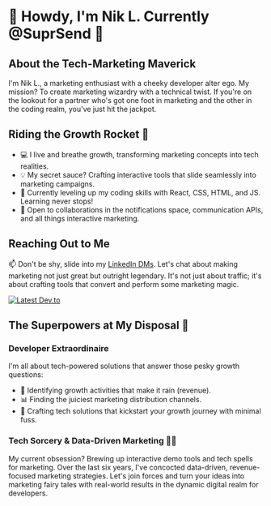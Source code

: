 # 👋 Howdy, I'm Nik L. Currently @SuprSend 🚀

## About the Tech-Marketing Maverick

I'm Nik L., a marketing enthusiast with a cheeky developer alter ego. My mission? To create marketing wizardry with a technical twist. If you're on the lookout for a partner who's got one foot in marketing and the other in the coding realm, you've just hit the jackpot.

## Riding the Growth Rocket 🚀

- 💻 I live and breathe growth, transforming marketing concepts into tech realities.
- 💡 My secret sauce? Crafting interactive tools that slide seamlessly into marketing campaigns.
- 🌱 Currently leveling up my coding skills with React, CSS, HTML, and JS. Learning never stops!
- 💞️ Open to collaborations in the notifications space, communication APIs, and all things interactive marketing.

## Reaching Out to Me

📫 Don't be shy, slide into my [LinkedIn DMs](https://www.linkedin.com/in/nik-k-l/). Let's chat about making marketing not just great but outright legendary. It's not just about traffic; it's about crafting tools that convert and perform some marketing magic.

[![Latest Dev.to](https://latest-devto-post.vercel.app/api?username=piyush)](https://dev.to/piyush)

## The Superpowers at My Disposal 💪

### Developer Extraordinaire

I'm all about tech-powered solutions that answer those pesky growth questions:

- 🚀 Identifying growth activities that make it rain (revenue).
- 📊 Finding the juiciest marketing distribution channels.
- 🧰 Crafting tech solutions that kickstart your growth journey with minimal fuss.

### Tech Sorcery & Data-Driven Marketing 🧙‍♂️

My current obsession? Brewing up interactive demo tools and tech spells for marketing. Over the last six years, I've concocted data-driven, revenue-focused marketing strategies. Let's join forces and turn your ideas into marketing fairy tales with real-world results in the dynamic digital realm for developers.

<!-- 
This README is a ✨ special ✨ repository because it appears on my GitHub profile. Reach out, let's brew some tech-marketing magic together! ✨
-->
